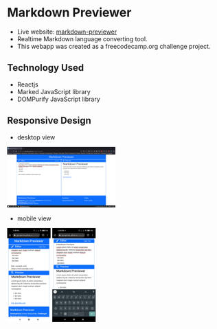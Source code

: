 # Markdown Previewer

-   Live website: [markdown-previewer](https://gsmperera.github.io/markdown-previewer/)
-   Realtime Markdown language converting tool.
-   This webapp was created as a freecodecamp.org challenge project.

## Technology Used

-   Reactjs
-   Marked JavaScript library
-   DOMPurify JavaScript library

## Responsive Design

-   desktop view

<img src='./images/desktop-ss.png' alt='desktop screenshot' width='50%' />

-   mobile view

<img src='./images/mobile-ss.jpg' alt='mobile screenshot' width='20%' />
<img src='./images/mobile-ss-kb.jpg' alt='mobile screenshot with keyboard' width='20%' />
